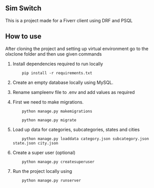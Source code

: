 Sim Switch
------------

This is a project made for a Fiverr client using DRF and PSQL


## How to use

After cloning the project and setting up virtual environment go to the olxclone folder and then use given commands

1.  Install dependencies required to run locally
    ```console
        pip install -r requirements.txt
    ```
   
2.  Create an empty database locally using MySQL.
3.  Rename sampleenv file to .env and add values as required
4.  First we need to make migrations.
    ```console
        python manage.py makemigrations
    ```
    ```console
        python manage.py migrate
    ```

7.  Load up data for categories, subcategories, states and cities
    ```console
        python manage.py loaddata category.json subcategory.json state.json city.json
    ```
    
6.  Create a super user (optional)
    ```console
        python manage.py createsuperuser
    ```

7.  Run the project locally using
    ```console 
        python manage.py runserver
    ```

